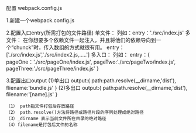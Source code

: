 配置 webpack.config.js

1.新建一个webpack.config.js

2.配置入口entry(所需打包的文件路径)
	单文件：
	列如：entry：'./src/index.js'
	多文件：
		在你想要多个依赖文件一起注入，并且将他们的依赖导向到一个“chunck”时，传入数组的方式就很有用。
		entry：['./src/index.js','./src/index2.js,.....']
	多入口：
		列如：
			entry：{
			pageOne：'./src/pageOne/index.js',
			pageTwo:'./src/pageTwo/index.js',
			pageThree:'./src/pageThree/index.js'
		}

3.配置出口output
	(1)单出口
		output:{
		path:path.resolve(__dirname,'dist'),
		fliename:'bundle.js'
	}
	(2)多出口
		output:{
		path:path.resolve(__dirname,'dist'),
		filename:'[name].js'
	}




	（1） path指文件打包后存放路径
	（2） path.resolve()方法将路径或路径片段的序列处理成绝对路径
	（3）_dirname 表示当前文件所在目录的绝对路径
	（4）filename是打包后文件的名称